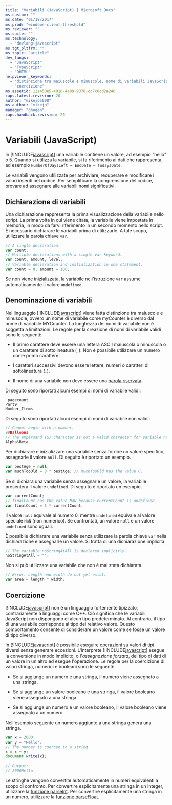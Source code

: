 ```yaml
---
title: "Variabili (JavaScript) | Microsoft Docs"
ms.custom: ""
ms.date: "01/18/2017"
ms.prod: "windows-client-threshold"
ms.reviewer: ""
ms.suite: ""
ms.technology: 
  - "devlang-javascript"
ms.tgt_pltfrm: ""
ms.topic: "article"
dev_langs: 
  - "JavaScript"
  - "TypeScript"
  - "DHTML"
helpviewer_keywords: 
  - "distinzione tra maiuscole e minuscole, nome di variabili JavaScript"
  - "coercizione"
ms.assetid: 12a450e5-4818-4a09-9878-cd7c6cd2a248
caps.latest.revision: 20
author: "mikejo5000"
ms.author: "mikejo"
manager: "ghogen"
caps.handback.revision: 20
---
```

# Variabili (JavaScript)
In [!INCLUDE[javascript](../javascript/includes/javascript-md.md)] una variabile contiene un valore, ad esempio "hello" o 5.  Quando si utilizza la variabile, si fa riferimento ai dati che rappresenta, ad esempio `NumberOfDaysLeft = EndDate – TodaysDate`.  
  
 Le variabili vengono utilizzate per archiviare, recuperare e modificare i valori inseriti nel codice.  Per semplificare la comprensione del codice, provare ad assegnare alle variabili nomi significativi.  
  
## Dichiarazione di variabili  
 Una dichiarazione rappresenta la prima visualizzazione della variabile nello script.  La prima volta in cui viene citata, la variabile viene impostata in memoria, in modo da farvi riferimento in un secondo momento nello script.  È necessario dichiarare le variabili prima di utilizzarle.  A tale scopo, utilizzare la parola chiave `var`.  
  
```javascript  
// A single declaration.  
var count;    
// Multiple declarations with a single var keyword.  
var count, amount, level;      
// Variable declaration and initialization in one statement.  
var count = 0, amount = 100;   
```  
  
 Se non viene inizializzata, la variabile nell'istruzione `var` assume automaticamente il valore `undefined`.  
  
## Denominazione di variabili  
 Nel linguaggio [!INCLUDE[javascript](../javascript/includes/javascript-md.md)] viene fatta distinzione tra maiuscole e minuscole,  ovvero un nome di variabile come myCounter è diverso dal nome di variabile MYCounter.  La lunghezza dei nomi di variabile non è soggetta a limitazioni.  Le regole per la creazione di nomi di variabile validi sono le seguenti:  
  
-   Il primo carattere deve essere una lettera ASCII maiuscola o minuscola o un carattere di sottolineatura \(\_\).  Non è possibile utilizzare un numero come primo carattere.  
  
-   I caratteri successivi devono essere lettere, numeri o caratteri di sottolineatura \(\_\).  
  
-   Il nome di una variabile non deve essere una [parola riservata](../javascript/reference/javascript-reserved-words.md).  
  
 Di seguito sono riportati alcuni esempi di nomi di variabile validi:  
  
```  
_pagecount   
Part9   
Number_Items   
```  
  
 Di seguito sono riportati alcuni esempi di nomi di variabile non validi:  
  
```javascript  
// Cannot begin with a number.   
99Balloons     
// The ampersand (&) character is not a valid character for variable names.   
Alpha&Beta   
```  
  
 Per dichiarare e inizializzare una variabile senza fornire un valore specifico, assegnarle il valore `null`.  Di seguito è riportato un esempio.  
  
```javascript  
var bestAge = null;  
var muchTooOld = 3 * bestAge; // muchTooOld has the value 0.  
```  
  
 Se si dichiara una variabile senza assegnarle un valore, la variabile presenterà il valore `undefined`.  Di seguito è riportato un esempio.  
  
```javascript  
var currentCount;  
// finalCount has the value NaN because currentCount is undefined.  
var finalCount = 1 * currentCount;   
```  
  
 Il valore `null` equivale al numero 0, mentre `undefined` equivale al valore speciale `NaN` \(non numerico\).  Se confrontati, un valore `null` e un valore `undefined` sono uguali.  
  
 È possibile dichiarare una variabile senza utilizzare la parola chiave `var` nella dichiarazione e assegnarle un valore.  Si tratta di una dichiarazione implicita.  
  
```javascript  
// The variable noStringAtAll is declared implicitly.  
noStringAtAll = "";   
```  
  
 Non si può utilizzare una variabile che non è mai stata dichiarata.  
  
```javascript  
// Error. Length and width do not yet exist.  
var area = length * width;   
```  
  
## Coercizione  
 [!INCLUDE[javascript](../javascript/includes/javascript-md.md)] non è un linguaggio fortemente tipizzato, contrariamente a linguaggi come C\+\+.  Ciò significa che le variabili JavaScript non dispongono di alcun tipo predeterminato.  Al contrario, il tipo di una variabile corrisponde al tipo del relativo valore.  Questo comportamento consente di considerare un valore come se fosse un valore di tipo diverso.  
  
 In [!INCLUDE[javascript](../javascript/includes/javascript-md.md)] è possibile eseguire operazioni su valori di tipi diversi senza generare eccezioni.  L'interprete [!INCLUDE[javascript](../javascript/includes/javascript-md.md)] esegue la conversione in modo implicito, o l'*assegnazione forzata*, del tipo di dati di un valore in un altro ed esegue l'operazione.  Le regole per la coercizione di valori stringa, numerici e booleani sono le seguenti:  
  
-   Se si aggiunge un numero e una stringa, il numero viene assegnato a una stringa.  
  
-   Se si aggiunge un valore booleano e una stringa, il valore booleano viene assegnato a una stringa.  
  
-   Se si aggiunge un numero e un valore booleano, il valore booleano viene assegnato a un numero.  
  
 Nell'esempio seguente un numero aggiunto a una stringa genera una stringa.  
  
```javascript  
var x = 2000;  
var y = "Hello";  
// The number is coerced to a string.  
x = x + y;  
document.write(x);   
  
// Output:  
// 2000Hello  
```  
  
 Le stringhe vengono convertite automaticamente in numeri equivalenti a scopo di confronto.  Per convertire esplicitamente una stringa in un Integer, utilizzare la [funzione parseInt](../javascript/reference/parseint-function-javascript.md).  Per convertire esplicitamente una stringa in un numero, utilizzare la [funzione parseFloat](../javascript/reference/parsefloat-function-javascript.md).